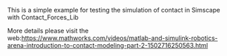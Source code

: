 This is a simple example for testing the simulation of contact in Simscape with Contact_Forces_Lib

More details please visit the web:https://www.mathworks.com/videos/matlab-and-simulink-robotics-arena-introduction-to-contact-modeling-part-2-1502716250563.html
